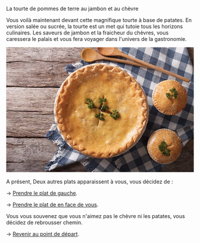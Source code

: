 La tourte de pommes de terre au jambon et au chèvre

Vous voilà maintenant devant cette magnifique tourte à base de patates. En version salée ou sucrée, la tourte est un met qui tutoie tous les horizons culinaires. Les saveurs de jambon et la fraicheur du chèvres, vous caressera le palais et vous fera voyager dans l'univers de la gastronomie.

![alt text](/images/Plat7.jpg)

A présent, Deux autres plats apparaissent à vous, vous décidez de : 

-> [Prendre le plat de gauche](https://github.com/cfourcaud/TP2_GRP3_Labyrinthe/blob/main/Salle8.md "Le plat de gauche").

-> [Prendre le plat de en face de vous](https://github.com/cfourcaud/TP2_GRP3_Labyrinthe/blob/main/Salle9.md "Le plat devant").

Vous vous souvenez que vous n'aimez pas le chèvre ni les patates, vous décidez de rebrousser chemin.

-> [Revenir au point de départ](https://github.com/cfourcaud/TP2_GRP3_Labyrinthe/blob/main/index.md "Revenir au point de départ").
